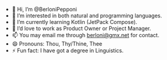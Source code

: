 - 👋 Hi, I’m @BerloniPepponi
- 👀 I’m interested in both natural and programming languages.
- 🌱 I’m currently learning Kotlin (JetPack Compose).
- 💞️ I’d love to work as Product Owner or Project Manager.
- 📫 You may email me through <berloni@gmx.net> for contact.
- 😄 Pronouns: Thou, Thy/Thine, Thee
- ⚡ Fun fact: I have got a degree in Linguistics.
